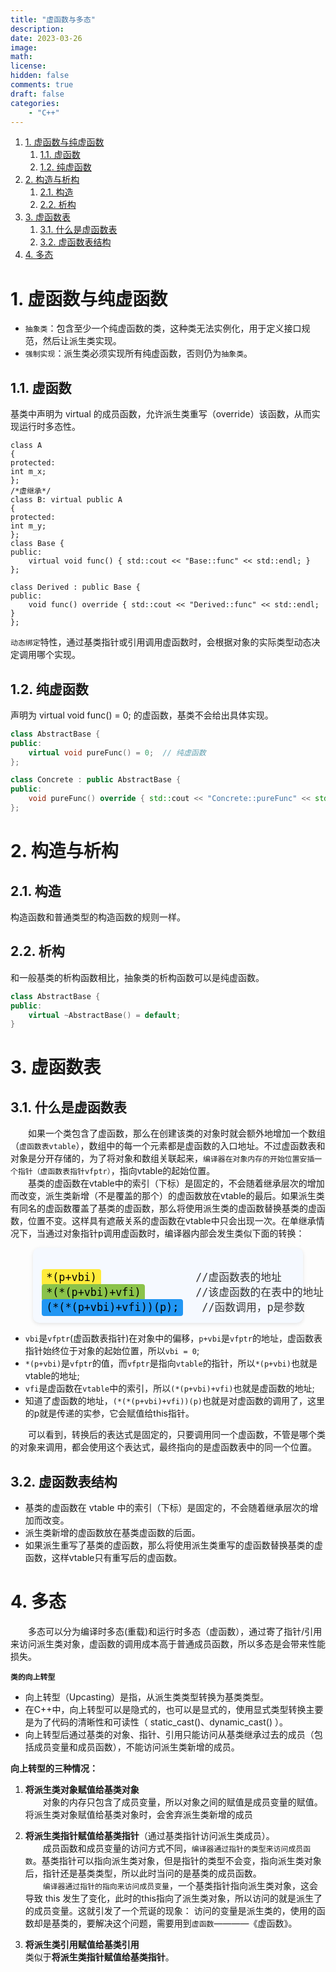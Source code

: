 ```yaml
---
title: "虚函数与多态"
description: 
date: 2023-03-26
image: 
math: 
license: 
hidden: false
comments: true
draft: false
categories:
    - "C++"
---
```


1. [1. 虚函数与纯虚函数](#1-虚函数与纯虚函数)
    1. [1.1. 虚函数](#11-虚函数)
    2. [1.2. 纯虚函数](#12-纯虚函数)
2. [2. 构造与析构](#2-构造与析构)
    1. [2.1. 构造](#21-构造)
    2. [2.2. 析构](#22-析构)
3. [3. 虚函数表](#3-虚函数表)
    1. [3.1. 什么是虚函数表](#31-什么是虚函数表)
    2. [3.2. 虚函数表结构](#32-虚函数表结构)
4. [4. 多态](#4-多态)


# 1. 虚函数与纯虚函数
- `抽象类`：包含至少一个纯虚函数的类，这种类无法实例化，用于定义接口规范，然后让派生类实现。     
- `强制实现`：派生类必须实现所有纯虚函数，否则仍为`抽象类`。  
 
## 1.1. 虚函数
基类中声明为 virtual 的成员函数，允许派生类重写（override）该函数，从而实现运行时多态性。  
```cpp/*虚基类*/
class A
{
protected:
int m_x;
};
/*虚继承*/
class B: virtual public A
{
protected:
int m_y;
};
class Base {
public:
    virtual void func() { std::cout << "Base::func" << std::endl; }
};

class Derived : public Base {
public:
    void func() override { std::cout << "Derived::func" << std::endl; }
};
```
`动态绑定`特性，通过基类指针或引用调用虚函数时，会根据对象的实际类型动态决定调用哪个实现。

## 1.2. 纯虚函数
声明为 virtual void func() = 0; 的虚函数，基类不会给出具体实现。      
```cpp
class AbstractBase {
public:
    virtual void pureFunc() = 0;  // 纯虚函数
};

class Concrete : public AbstractBase {
public:
    void pureFunc() override { std::cout << "Concrete::pureFunc" << std::endl; }
};
```

# 2. 构造与析构

## 2.1. 构造
构造函数和普通类型的构造函数的规则一样。   

## 2.2. 析构
和一般基类的析构函数相比，抽象类的析构函数可以是纯虚函数。    
```cpp
class AbstractBase {
public:
    virtual ~AbstractBase() = default;
}
```


# 3. 虚函数表
## 3.1. 什么是虚函数表

&emsp;&emsp;如果一个类包含了虚函数，那么在创建该类的对象时就会额外地增加一个数组（`虚函数表vtable`），数组中的每一个元素都是虚函数的入口地址。不过虚函数表和对象是分开存储的，为了将对象和数组关联起来，`编译器在对象内存的开始位置安插一个指针（虚函数表指针vfptr）`，指向vtable的起始位置。   
&emsp;&emsp;基类的虚函数在vtable中的索引（下标）是固定的，不会随着继承层次的增加而改变，派生类新增（不是覆盖的那个）的虚函数放在vtable的最后。如果派生类有同名的虚函数覆盖了基类的虚函数，那么将使用派生类的虚函数替换基类的虚函数，位置不变。这样具有遮蔽关系的虚函数在vtable中只会出现一次。在单继承情况下，当通过对象指针p调用虚函数时，编译器内部会发生类似下面的转换：
<div style="width: 80%; margin: 0 auto; background-color:#f5f9ff; padding:1em; border-radius:10px; box-shadow: 0 2px 6px rgba(0,0,0,0.1);">
<code style="color:#333; font-family:monospace; font-size:1.2em; white-space: pre;">
<mark style="background-color:#ffeb3b; padding:0.2em 0.4em; border-radius:4px;">*(p+vbi)</mark>               //虚函数表的地址
<mark style="background-color:#8bc34a; padding:0.2em 0.4em; border-radius:4px;">*(*(p+vbi)+vfi)</mark>        //该虚函数的在表中的地址
<mark style="background-color:#2196f3; padding:0.2em 0.4em; border-radius:4px;">(*(*(p+vbi)+vfi))(p);</mark>   //函数调用，p是参数
</code>
</div>


- `vbi`是`vfptr`(虚函数表指针)在对象中的偏移，`p+vbi`是`vfptr`的地址，虚函数表指针始终位于对象的起始位置，所以`vbi = 0`;
- `*(p+vbi)`是`vfptr`的值，而`vfptr`是指向`vtable`的指针，所以`*(p+vbi)`也就是vtable的地址;
- `vfi`是虚函数在`vtable`中的索引，所以`(*(p+vbi)+vfi)`也就是虚函数的地址;
- 知道了虚函数的地址，`(*(*(p+vbi)+vfi))(p)`也就是对虚函数的调用了，这里的p就是传递的实参，它会赋值给this指针。


&emsp;&emsp;可以看到，转换后的表达式是固定的，只要调用同一个虚函数，不管是哪个类的对象来调用，都会使用这个表达式，最终指向的是虚函数表中的同一个位置。   


## 3.2. 虚函数表结构
- 基类的虚函数在 vtable 中的索引（下标）是固定的，不会随着继承层次的增加而改变。  
- 派生类新增的虚函数放在基类虚函数的后面。   
- 如果派生重写了基类的虚函数，那么将使用派生类重写的虚函数替换基类的虚函数，这样vtable只有重写后的虚函数。     

# 4. 多态
&emsp;&emsp;多态可以分为编译时多态(重载)和运行时多态（虚函数），通过寄了指针/引用来访问派生类对象，虚函数的调用成本高于普通成员函数，所以多态是会带来性能损失。

**`类的向上转型`**   
- 向上转型（Upcasting）是指，从派生类类型转换为基类类型。
- 在C++中，向上转型可以是隐式的，也可以是显式的，使用显式类型转换主要是为了代码的清晰性和可读性（ static_cast()、dynamic_cast() ）。  
- 向上转型后通过基类的对象、指针、引用只能访问从基类继承过去的成员（包括成员变量和成员函数），不能访问派生类新增的成员。  


**向上转型的三种情况：**     

1. **将派生类对象赋值给基类对象**   
&emsp;&emsp;对象的内存只包含了成员变量，所以对象之间的赋值是成员变量的赋值。将派生类对象赋值给基类对象时，会舍弃派生类新增的成员     

2. **将派生类指针赋值给基类指针**（通过基类指针访问派生类成员）。   
&emsp;&emsp;成员函数和成员变量的访问方式不同，`编译器通过指针的类型来访问成员函数`。基类指针可以指向派生类对象，但是指针的类型不会变，指向派生类对象后，指针还是基类类型，所以此时当问的是基类的成员函数。  
&emsp;&emsp;`编译器通过指针的指向来访问成员变量`，一个基类指针指向派生类对象，这会导致 this 发生了变化，此时的this指向了派生类对象，所以访问的就是派生了的成员变量。这就引发了一个荒诞的现象： 访问的变量是派生类的，使用的函数却是基类的，要解决这个问题，需要用到`虚函数`————《虚函数》。   

3. **将派生类引用赋值给基类引用**   
类似于**将派生类指针赋值给基类指针**。  
